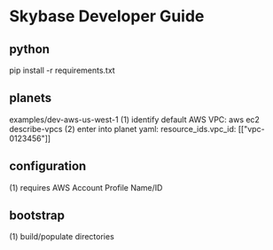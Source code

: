 Skybase Developer Guide
=======================

python
------
pip install -r requirements.txt

planets
-------
examples/dev-aws-us-west-1
(1) identify default AWS VPC: aws ec2 describe-vpcs
(2) enter into planet yaml: resource_ids.vpc_id: [["vpc-0123456"]]

configuration
-------------
(1) requires AWS Account Profile Name/ID

bootstrap
---------
(1) build/populate directories
